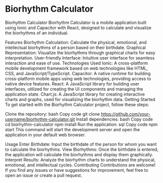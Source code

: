 # Biorhythm Calculator

Biorhythm Calculator
Biorhythm Calculator is a mobile application built using Ionic and Capacitor with React, designed to calculate and visualize the biorhythms of an individual.

Features
Biorhythm Calculation: Calculate the physical, emotional, and intellectual biorhythms of a person based on their birthdate.
Graphical Representation: Visualize the biorhythms through graphical charts for easy interpretation.
User-friendly Interface: Intuitive user interface for seamless interaction and ease of use.
Technologies Used
Ionic: A cross-platform mobile development framework based on web technologies like HTML, CSS, and JavaScript/TypeScript.
Capacitor: A native runtime for building cross-platform mobile apps using web technologies, providing access to native device features.
React: A JavaScript library for building user interfaces, utilized for creating the UI components and managing the application state.
Chart.js: A JavaScript library for creating interactive charts and graphs, used for visualizing the biorhythm data.
Getting Started
To get started with the Biorhythm Calculator project, follow these steps:

Clone the repository:
bash
Copy code
git clone https://github.com/your-username/biorhythm-calculator.git
Install dependencies:
bash
Copy code
cd biorhythm-calculator
npm install
Run the application:
sql
Copy code
npm start
This command will start the development server and open the application in your default web browser.

Usage
Enter Birthdate: Input the birthdate of the person for whom you want to calculate the biorhythms.
View Biorhythms: Once the birthdate is entered, the application will calculate the biorhythms and display them graphically.
Interpret Results: Analyze the biorhythm charts to understand the physical, emotional, and intellectual cycles.
Contributing
Contributions are welcome! If you find any issues or have suggestions for improvement, feel free to open an issue or create a pull request.
